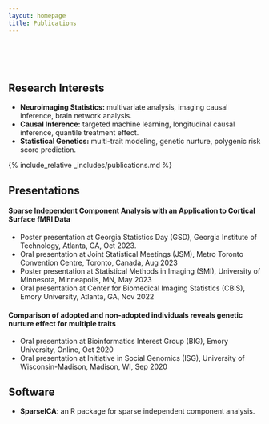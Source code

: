 ```yaml
---
layout: homepage
title: Publications
---
```


<br>
<br>
<br>

## Research Interests

- **Neuroimaging Statistics:** multivariate analysis, imaging causal inference, brain network analysis.
- **Causal Inference:** targeted machine learning, longitudinal causal inference, quantile treatment effect.
- **Statistical Genetics:** multi-trait modeling, genetic nurture, polygenic risk score prediction.

{% include_relative _includes/publications.md %}

## Presentations

#### Sparse Independent Component Analysis with an Application to Cortical Surface fMRI Data
- Poster presentation at Georgia Statistics Day (GSD), Georgia Institute of Technology, Atlanta, GA, Oct 2023.
- Oral presentation at Joint Statistical Meetings (JSM), Metro Toronto Convention Centre, Toronto, Canada, Aug 2023
- Poster presentation at Statistical Methods in Imaging (SMI), University of Minnesota, Minneapolis, MN, May 2023
- Oral presentation at Center for Biomedical Imaging Statistics (CBIS), Emory University, Atlanta, GA, Nov 2022

#### Comparison of adopted and non-adopted individuals reveals genetic nurture effect for multiple traits
- Oral presentation at Bioinformatics Interest Group (BIG), Emory University, Online, Oct 2020
- Oral presentation at Initiative in Social Genomics (ISG), University of Wisconsin-Madison, Madison, WI, Sep 2020

## Software
- **SparseICA**: an R package for sparse independent component analysis.
